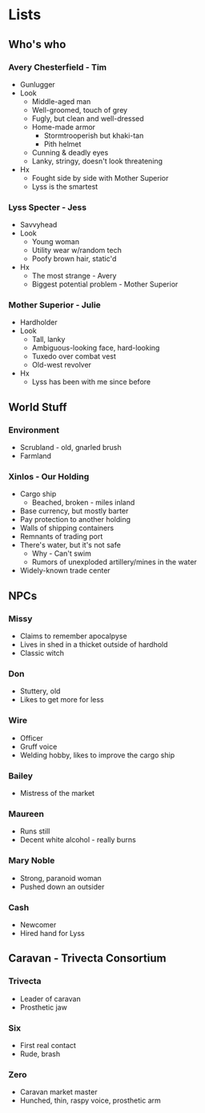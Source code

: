 # Lists

## Who's who

### Avery Chesterfield - Tim

* Gunlugger
* Look
	* Middle-aged man
	* Well-groomed, touch of grey
	* Fugly, but clean and well-dressed
	* Home-made armor
		* Stormtrooperish but khaki-tan
		* Pith helmet
	* Cunning & deadly eyes
	* Lanky, stringy, doesn't look threatening
* Hx
	* Fought side by side with Mother Superior
	* Lyss is the smartest

### Lyss Specter - Jess

* Savvyhead
* Look
	* Young woman
	* Utility wear w/random tech
	* Poofy brown hair, static'd
* Hx
	* The most strange - Avery
	* Biggest potential problem - Mother Superior

### Mother Superior - Julie

* Hardholder
* Look
	* Tall, lanky
	* Ambiguous-looking face, hard-looking
	* Tuxedo over combat vest
	* Old-west revolver
* Hx
	* Lyss has been with me since before

## World Stuff

### Environment

* Scrubland - old, gnarled brush
* Farmland

### Xinlos - Our Holding

* Cargo ship
	* Beached, broken - miles inland
* Base currency, but mostly barter
* Pay protection to another holding
* Walls of shipping containers
* Remnants of trading port
* There's water, but it's not safe
	* Why - Can't swim
	* Rumors of unexploded artillery/mines in the water
* Widely-known trade center

## NPCs

### Missy

* Claims to remember apocalpyse
* Lives in shed in a thicket outside of hardhold
* Classic witch

### Don

* Stuttery, old
* Likes to get more for less

### Wire

* Officer
* Gruff voice
* Welding hobby, likes to improve the cargo ship

### Bailey

* Mistress of the market

### Maureen

* Runs still
* Decent white alcohol - really burns

### Mary Noble

* Strong, paranoid woman
* Pushed down an outsider

### Cash

* Newcomer
* Hired hand for Lyss

## Caravan - Trivecta Consortium

### Trivecta

* Leader of caravan
* Prosthetic jaw

### Six

* First real contact
* Rude, brash

### Zero

* Caravan market master
* Hunched, thin, raspy voice, prosthetic arm